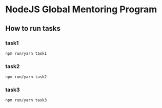 # NodeJS Global Mentoring Program
## How to run tasks
### task1
`npm run/yarn task1`
### task2
`npm run/yarn task2`
### task3
`npm run/yarn task3`
